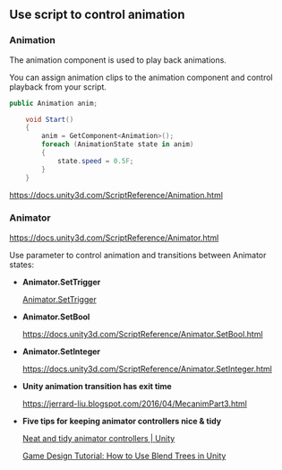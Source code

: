 ## Use script to control animation 


### Animation 
The animation component is used to play back animations.

You can assign animation clips to the animation component and control playback from your script.


```cs
public Animation anim;

    void Start()
    {
        anim = GetComponent<Animation>();
        foreach (AnimationState state in anim)
        {
            state.speed = 0.5F;
        }
    }

```


https://docs.unity3d.com/ScriptReference/Animation.html

### Animator


https://docs.unity3d.com/ScriptReference/Animator.html


Use parameter to control animation and transitions between Animator states:

- **Animator.SetTrigger**
    
    [Animator.SetTrigger](https://docs.unity3d.com/ScriptReference/Animator.SetTrigger.html)
    
- **Animator.SetBool**
    
    https://docs.unity3d.com/ScriptReference/Animator.SetBool.html
    
- **Animator.SetInteger**
    
    https://docs.unity3d.com/ScriptReference/Animator.SetInteger.html
    
- **Unity animation transition has exit time**
    
    https://jerrard-liu.blogspot.com/2016/04/MecanimPart3.html
    
- **Five tips for keeping animator controllers nice & tidy**
    
    [Neat and tidy animator controllers | Unity](https://unity3d.com/how-to/build-animator-controllers)
    
    [Game Design Tutorial: How to Use Blend Trees in Unity](https://www.studica.com/blog/game-design-tutorial-blend-trees-unity)





